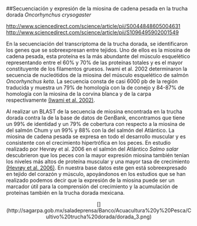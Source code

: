 ##Secuenciación y expresión de la miosina de cadena pesada en la trucha dorada *Oncorhynchus crysogaster*

http://www.sciencedirect.com/science/article/pii/S0044848605004631
http://www.sciencedirect.com/science/article/pii/S1096495902001549


En la secuenciación del transcriptoma de la trucha dorada, se identificaron los genes que se sobreexpresan entre tejidos. Uno de ellos es la miosina de cadena pesada, esta proteína es la más abundante del músculo esquelético representando entre el 60% y 70% de las proteínas totales y es el mayor constituyente de los filamentos gruesos.
Iwami et al. 2002 determinaron la secuencia de nucleótidos de la miosina del músculo esquelético de salmón *Oncorhynchus keta*. La secuencia consta de casi 6000 pb de la región traducida y muestra un 79% de homología con la de conejo y 84-87% de homología con la miosina de la corvina blanca y de la carpa respectivamente [(Iwami et al. 2002)](http://www.sciencedirect.com/science/article/pii/S0044848605004631).

Al realizar un BLAST de la secuencia de miosina encontrada en la trucha dorada contra la de la base de datos de GenBank, encontramos que tiene un 99% de identidad y un 79% de cobertura con respecto a la miosina de del salmón Chum y un 99% y 88% con la del salmón del Atlántico. 
La miosina de cadena pesada se expresa en todo el desarrollo muscular y es consistente con el crecimiento hipertrófica en los peces. En estudio realizado por Hevrøy et al. 2006 en el salmón del Atlántico *Salmo salar* descubrieron que los peces con la mayor expresión miosina también tenían los niveles más altos de proteína muscular y una mayor tasa de crecimiento [(Hevrøy et al. 2006)](http://www.sciencedirect.com/science/article/pii/S1096495902001549).
En nuestra base datos este gen está sobreexpresado en tejido del corazón y músculo, apoyándonos en los estudios que se han realizado podemos decir que la expresión de la miosina puede ser un marcador útil para la comprensión del crecimiento y la acumulación de proteínas también en la trucha dorada mexicana.

<center>[](http://sagarpa.gob.mx/saladeprensa/Banco/Acuacultura%20y%20Pesca/Cultivo%20trucha%20dorada/dorada_3.png)</center>
